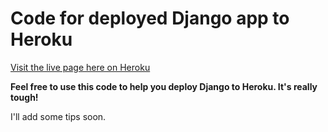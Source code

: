 <h1>Code for deployed Django app to Heroku</h1>

<p><a href="http://topshelf-kitchen.herokuapp.com/">Visit the live page here on Heroku</a></p>

<p><strong>Feel free to use this code to help you deploy Django to Heroku. It's really tough!</strong></p>

<p>I'll add some tips soon.</p>
